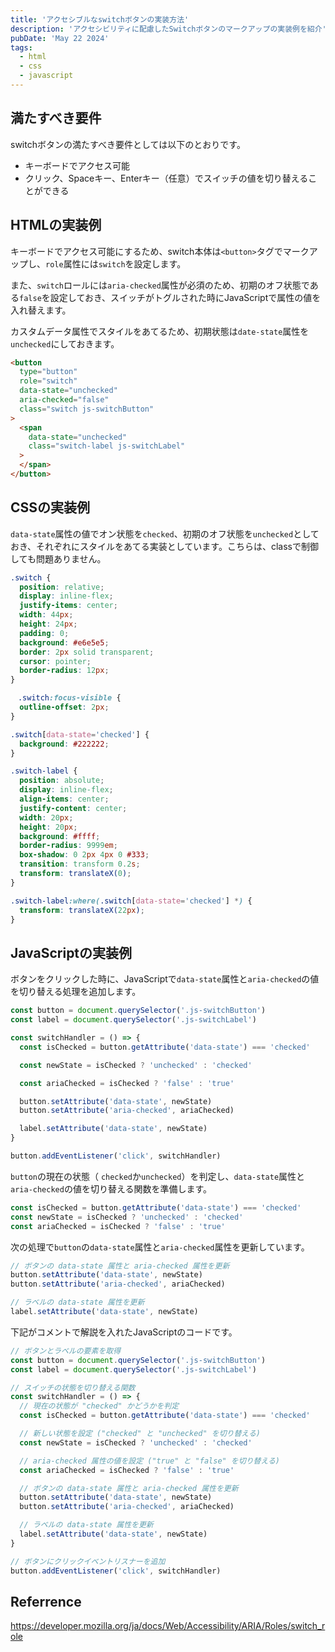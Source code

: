 ```yaml
---
title: 'アクセシブルなswitchボタンの実装方法'
description: 'アクセシビリティに配慮したSwitchボタンのマークアップの実装例を紹介'
pubDate: 'May 22 2024'
tags:
  - html
  - css
  - javascript
---
```


## 満たすべき要件

switchボタンの満たすべき要件としては以下のとおりです。

- キーボードでアクセス可能
- クリック、Spaceキー、Enterキー（任意）でスイッチの値を切り替えることができる

## HTMLの実装例

キーボードでアクセス可能にするため、switch本体は`<button>`タグでマークアップし、`role`属性には`switch`を設定します。

また、`switch`ロールには`aria-checked`属性が必須のため、初期のオフ状態である`false`を設定しておき、スイッチがトグルされた時にJavaScriptで属性の値を入れ替えます。

カスタムデータ属性でスタイルをあてるため、初期状態は`date-state`属性を`unchecked`にしておきます。

```html
<button
  type="button"
  role="switch"
  data-state="unchecked"
  aria-checked="false"
  class="switch js-switchButton"
>
  <span
    data-state="unchecked"
    class="switch-label js-switchLabel"
  >
  </span>
</button>
```

## CSSの実装例

`data-state`属性の値でオン状態を`checked`、初期のオフ状態を`unchecked`としておき、それぞれにスタイルをあてる実装としています。こちらは、classで制御しても問題ありません。

```css
.switch {
  position: relative;
  display: inline-flex;
  justify-items: center;
  width: 44px;
  height: 24px;
  padding: 0;
  background: #e6e5e5;
  border: 2px solid transparent;
  cursor: pointer;
  border-radius: 12px;
}

　.switch:focus-visible {
  outline-offset: 2px;
}

.switch[data-state='checked'] {
  background: #222222;
}

.switch-label {
  position: absolute;
  display: inline-flex;
  align-items: center;
  justify-content: center;
  width: 20px;
  height: 20px;
  background: #ffff;
  border-radius: 9999em;
  box-shadow: 0 2px 4px 0 #333;
  transition: transform 0.2s;
  transform: translateX(0);
}

.switch-label:where(.switch[data-state='checked'] *) {
  transform: translateX(22px);
}
```

## JavaScriptの実装例

ボタンをクリックした時に、JavaScriptで`data-state`属性と`aria-checked`の値を切り替える処理を追加します。

```js
const button = document.querySelector('.js-switchButton')
const label = document.querySelector('.js-switchLabel')

const switchHandler = () => {
  const isChecked = button.getAttribute('data-state') === 'checked'

  const newState = isChecked ? 'unchecked' : 'checked'

  const ariaChecked = isChecked ? 'false' : 'true'

  button.setAttribute('data-state', newState)
  button.setAttribute('aria-checked', ariaChecked)

  label.setAttribute('data-state', newState)
}

button.addEventListener('click', switchHandler)
```

`button`の現在の状態（ `checked`か`unchecked`）を判定し、`data-state`属性と`aria-checked`の値を切り替える関数を準備します。

```js
const isChecked = button.getAttribute('data-state') === 'checked'
const newState = isChecked ? 'unchecked' : 'checked'
const ariaChecked = isChecked ? 'false' : 'true'
```

次の処理で`button`の`data-state`属性と`aria-checked`属性を更新しています。

```js
// ボタンの data-state 属性と aria-checked 属性を更新
button.setAttribute('data-state', newState)
button.setAttribute('aria-checked', ariaChecked)

// ラベルの data-state 属性を更新
label.setAttribute('data-state', newState)
```

下記がコメントで解説を入れたJavaScriptのコードです。

```js
// ボタンとラベルの要素を取得
const button = document.querySelector('.js-switchButton')
const label = document.querySelector('.js-switchLabel')

// スイッチの状態を切り替える関数
const switchHandler = () => {
  // 現在の状態が "checked" かどうかを判定
  const isChecked = button.getAttribute('data-state') === 'checked'

  // 新しい状態を設定 ("checked" と "unchecked" を切り替える)
  const newState = isChecked ? 'unchecked' : 'checked'

  // aria-checked 属性の値を設定 ("true" と "false" を切り替える)
  const ariaChecked = isChecked ? 'false' : 'true'

  // ボタンの data-state 属性と aria-checked 属性を更新
  button.setAttribute('data-state', newState)
  button.setAttribute('aria-checked', ariaChecked)

  // ラベルの data-state 属性を更新
  label.setAttribute('data-state', newState)
}

// ボタンにクリックイベントリスナーを追加
button.addEventListener('click', switchHandler)
```

## Referrence

https://developer.mozilla.org/ja/docs/Web/Accessibility/ARIA/Roles/switch_role
